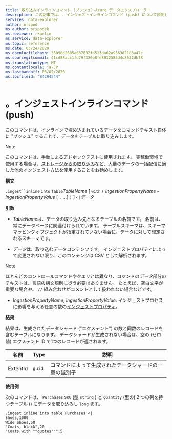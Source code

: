 ```yaml
---
title: 取り込みインラインコマンド (プッシュ)-Azure データエクスプローラー
description: この記事では、. インジェストインラインコマンド (push) について説明します。
services: data-explorer
author: orspod
ms.author: orspodek
ms.reviewer: rkarlin
ms.service: data-explorer
ms.topic: reference
ms.date: 03/24/2020
ms.openlocfilehash: 35098d2605a637832fd513da62a956382183a47c
ms.sourcegitcommit: 41cd88acc1fd79f320a8fe8012583d4c8522db78
ms.translationtype: MT
ms.contentlocale: ja-JP
ms.lasthandoff: 06/02/2020
ms.locfileid: "84294544"
---
```

# <a name="ingest-inline-command-push"></a>。インジェストインラインコマンド (push)

このコマンドは、インラインで埋め込まれているデータをコマンドテキスト自体に "プッシュ" することで、データをテーブルに取り込みします。

> [!NOTE]
> このコマンドは、手動によるアドホックテストに使用されます。
> 実稼働環境で使用する場合は、[ストレージからの取り込み](./ingest-from-storage.md)など、大量のデータの一括配信に適した他のインジェスト方法を使用することをお勧めします。

**構文**

`.ingest``inline` `into` `table`*TableName* [ `with` `(` *IngestionPropertyName* `=` *IngestionPropertyValue* [ `,` ...] `)` ] `<|`*データ*

**引数**

* *TableName*は、データの取り込み先となるテーブルの名前です。
  名前は、常にデータベースに関連付けられています。
  テーブルスキーマは、スキーママッピングオブジェクトが指定されていない場合に、データに対して想定されるスキーマです。

* *データ*は、取り込むデータコンテンツです。 インジェストプロパティによって変更されない限り、このコンテンツは CSV として解析されます。
 
 > [!NOTE]
 > ほとんどのコントロールコマンドやクエリとは異なり、コマンドの*データ*部分のテキストは、言語の構文規則に従う必要はありません。 たとえば、空白文字が重要な場合や、 `//` 組み合わせがコメントとして扱われない場合などです。

* *IngestionPropertyName*, *IngestionPropertyValue*: インジェストプロセスに影響を与える任意の数の[インジェストプロパティ](../../../ingestion-properties.md)。

**結果**

結果は、生成されたデータシャード ("エクステント") の数と同数のレコードを含むテーブルになります。
データシャードが生成されない場合は、空の (ゼロ値) エクステント ID で1つのレコードが返されます。

|名前       |Type      |説明                                                               |
|-----------|----------|--------------------------------------------------------------------------|
|ExtentId   |`guid`    |コマンドによって生成されたデータシャードの一意の識別子|

**使用例**

次のコマンドは、 `Purchases` `SKU` (型 `string` ) と `Quantity` (型の) 2 つの列を持つテーブル () にデータを取り込みし `long` ます。

```kusto
.ingest inline into table Purchases <|
Shoes,1000
Wide Shoes,50
"Coats, black",20
"Coats with ""quotes""",5
```

<!--
You can generate inline ingests commands using the Kusto.Data client library. 
Compression lets you embed new lines in quoted fields.

    Kusto.Data.Common.CslCommandGenerator.GenerateTableIngestPushCommand(tableName, compressed: true, csvData: csvStream);

-->
